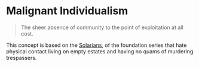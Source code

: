 # Malignant Individualism

> The sheer absence of community to the point of exploitation at all cost.

This concept is based on the [Solarians](https://asimov.fandom.com/wiki/Solaria), of the foundation series that hate physical contact living on empty estates and having no quams of murdering trespassers.
